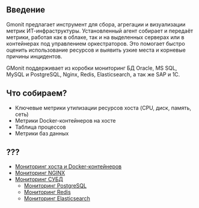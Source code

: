 ## Введение

Gmonit предлагает инструмент для сбора, агрегации и визуализации метрик ИТ-инфраструктуры. Установленный агент собирает и передаёт метрики, работая как в облаке, так и на выделенных серверах или в контейнерах под управлением оркестраторов. Это помогает быстро оценить использование ресурсов и выявить узкие места и корневые причины инцидентов.

GMonit поддерживает из коробки мониторинг БД Oracle, MS SQL, MySQL и PostgreSQL, Nginx, Redis, Elasticsearch, а так же SAP и 1С.

## Что собираем?

- Ключевые метрики утилизации ресурсов хоста (CPU, диск, память, сеть)
- Метрики Docker-контейнеров на хосте
- Таблица процессов
- Метрики баз данных

## ???

- [Мониторинг хоста и Docker-контейнеров](modules/infra/docker.md)
- [Мониторинг NGINX](modules/infra/nginx.md)
- [Мониторинг СУБД](modules/infra/db.md)
  - [Мониторинг PostgreSQL](modules/infra/postgres.md)
  - [Мониторинг Redis](modules/infra/redis.md)
  - [Мониторинг Elasticsearch](modules/infra/es.md)
